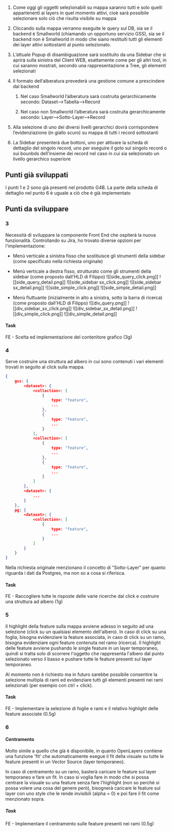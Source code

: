 1. Come oggi gli oggetti selezionabili su mappa saranno tutti e solo quelli appartenenti ai layers in quel momento attivi, cioè sarà possibile selezionare solo ciò che risulta visibile su mappa
    
2. Cliccando sulla mappa verranno eseguite le query sul DB, sia se il backend è Smallworld (chiamando un opportuno servizio GSS), sia se il backend non è Smallworld in modo che siano restituiti tutti gli elementi dei layer attivi sottostanti al punto selezionato.
    
3. L’attuale Popup di disambiguazione sarà sostituito da una Sidebar che si aprirà sulla sinistra del Client WEB, esattamente come per gli altri tool, in cui saranno mostrati, secondo una rappresentazione a Tree, gli elementi selezionati
    
4. Il formato dell’alberatura prevederà una gestione comune a prescindere dal backend
    
    1. Nel caso Smallworld l’alberatura sarà costruita gerarchicamente secondo: Dataset-->Tabella-->Record
        
    2. Nel caso non Smallworld l’alberatura sarà costruita gerarchicamente secondo: Layer-->Sotto-Layer-->Record
        
5. Alla selezione di uno dei diversi livelli gerarchici dovrà corrispondere l’evidenziazione (in giallo scuro) su mappa di tutti i record sottostanti
    
6. La Sidebar presenterà due bottoni, uno per attivare la scheda di dettaglio del singolo record, uno per eseguire il goto sul singolo record o sui bounbds dell’insieme dei record nel caso in cui sia selezionato un livello gerarchico superiore

## Punti già sviluppati
I punti 1 e 2 sono già presenti nel prodotto G4B. La parte della scheda di dettaglio nel punto 6 è uguale a ciò che è già implementato
## Punti da sviluppare
### 3
Necessità di sviluppare la componente Front End che ospiterà la nuova funzionalità.
Controllando su Jira, ho trovato diverse opzioni per l'implementazione:
- Menù verticale a sinistra fisso che sostituisce gli strumenti della sidebar (come specificato nella richiesta originale)
- Menù verticale a destra fisso, strutturato come gli strumenti della sidebar (come proposto dall'HLD di Filippo)
![[side_query_click.png]]
![[side_query_detail.png]]
![[side_sidebar sx_click.png]]
![[side_sidebar sx_detail.png]]
![[side_simple_click.png]]
![[side_simple_detail.png]]

- Menù fluttuante (inizialmente in alto a sinistra, sotto la barra di ricerca) (come proposto dall'HLD di Filippo)
![[div_query.png]]
![[div_sidebar_sx_click.png]]
![[div_sidebar_sx_detail.png]]
![[div_simple_click.png]]
![[div_simple_detail.png]]
#### Task
FE - Scelta ed implementazione del contenitore grafico (3g)
### 4
Serve costruire una struttura ad albero in cui sono contenuti i vari elementi trovati in seguito al click sulla mappa.
```JSON
{
	gss: {
		<dataset>: {
			<collection>: [
				{
					type: "feature",
					...
				},
				{
					type: "feature",
					...
				}
			],
			<collection>: [
				{
					type: "feature",
					...
				},
				{
					type: "feature",
					...
				}
			]
		},
		<dataset>: {
			...
		}
	},
	pg: {
		<dataset>: {
			<collection>: [
				{
					type: "feature",
					...
				}
			]
		}
	}
}
```

Nella richiesta originale menzionano il concetto di "Sotto-Layer" per quanto riguarda i dati da Postgres, ma non so a cosa si riferisca.
#### Task
FE - Raccogliere tutte le risposte delle varie ricerche dal click e costruire una struttura ad albero (1g)
### 5
Il highlight della feature sulla mappa avviene adesso in seguito ad una selezione (click su un qualsiasi elemento dell'albero). In caso di click su una foglia, bisogna evidenziare la feature associata, in caso di click su un ramo, bisogna evidenziare ogni feature contenuta nel ramo (ricerca).
Il highlight delle feature avviene pushando le single feature in un layer temporaneo, quindi si tratta solo di scorrere l'oggetto che rappresenta l'albero dal punto selezionato verso il basso e pushare tutte le feature presenti sul layer temporaneo.

Al momento non è richiesto ma in futuro sarebbe possibile consentire la selezione multipla di rami ed evidenziare tutti gli elementi presenti nei rami selezionati (per esempio con ctrl + click).
#### Task
FE - Implementare la selezione di foglie e rami e il relativo highlight delle feature associate (0.5g)
### 6
#### Centramento
Molto simile a quello che già è disponibile, in quanto OpenLayers contiene una funzione 'fit' che automaticamente esegue il fit della visuale su tutte le feature presenti in un Vector Source (layer temporaneo).

In caso di centramento su un ramo, basterà caricare le feature sul layer temporaneo e fare un fit. In caso si voglia fare in modo che si possa centrare la visuale su una feature senza fare l'highlight (non so perchè si possa volere una cosa del genere però), bisognerà caricare le feature sul layer con uno style che le rende invisibili (alpha = 0) e poi fare il fit come menzionato sopra.
##### Task
FE - Implementare il centramento sulle feature presenti nei rami (0.5g)

